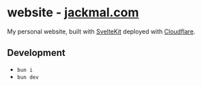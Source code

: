 # website - [jackmal.com](https://jackmal.com)

My personal website, built with [SvelteKit](https://kit.svelte.dev/) deployed with [Cloudflare](https://www.cloudflare.com/).

## Development

- `bun i`
- `bun dev`